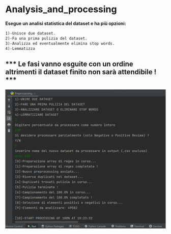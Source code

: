 # Analysis_and_processing
 
 __Esegue un analisi statistica del dataset e ha più opzioni:__ 
     
    1)-Unisce due dataset.
    2)-Fa una prima pulizia del dataset.
    3)-Analizza ed eventualmente elimina stop words.
    4)-Lemmatizza

## *** Le fasi vanno esguite con un ordine altrimenti il dataset finito non sarà attendibile ! ***

![Screenshot](MyScripts/OUTPUTS/Fasi_di_pulizia/1a_Fase.png)

